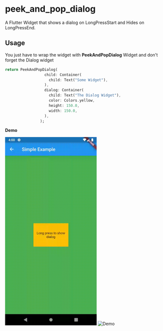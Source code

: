 # peek_and_pop_dialog

A Flutter Widget that shows a dialog on LongPressStart and Hides on LongPressEnd.


## Usage

You just have to wrap the widget with **PeekAndPopDialog** Widget and don't forget the Dialog widget

```dart
return PeekAndPopDialog(
                  child: Container(
                    child: Text("Some Widget"),
                  ),
                  dialog: Container(
                    child: Text("The Dialog Widget"),
                    color: Colors.yellow,
                    height: 150.0,
                    width: 150.0,
                  ),
                );
```


**Demo**


<img width="300px" alt="Demo" src="gif1.gif"/>  <img width="300px" alt="Demo" src="gif2.gif"/>


